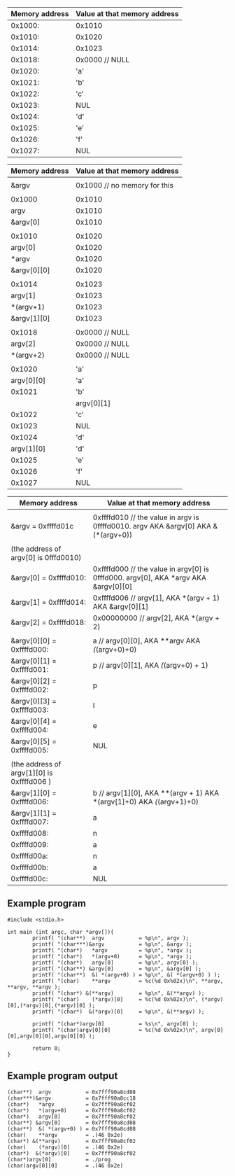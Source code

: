 

| Memory address|    Value at that memory address|
|-----|----|
|0x1000:            | 0x1010                        |
|0x1010:            | 0x1020                        |
|0x1014:            | 0x1023                        |
|0x1018:            | 0x0000 // NULL                |
|0x1020:            | 'a'                           |
|0x1021:            | 'b'                           |
|0x1022:            | 'c'                           |
|0x1023:            | NUL                           |
|0x1024:            | 'd'                           |
|0x1025:            | 'e'                           |
|0x1026:            | 'f'                           |
|0x1027:            | NUL                           |




| Memory address|    Value at that memory address|
|-----|----|
| | |
|&argv              | 0x1000  // no memory for this |
| | |
|0x1000            | 0x1010                        |
|argv               | 0x1010                        |
|&argv[0]           | 0x1010                        |
| | |
|0x1010            | 0x1020                        |
|argv[0]            | 0x1020                        |
|*argv              | 0x1020                        |
|&argv[0][0]        | 0x1020                        |
| | |                                               
|0x1014            | 0x1023                        |
|argv[1]            | 0x1023                        |
|*(argv+1)          | 0x1023                        |
|&argv[1][0]        | 0x1023                        |
| | |                                               
|0x1018            | 0x0000 // NULL                |
|argv[2]            | 0x0000 // NULL                |
|*(argv+2)          | 0x0000 // NULL                |
| | |                                               
|0x1020            | 'a'                           |
|argv[0][0]         | 'a'                           |
|0x1021            | 'b'                           |
||argv[0][1]        |  'b'                          |
|0x1022            | 'c'                           |
|0x1023            | NUL                           |
|0x1024            | 'd'                           |
|argv[1][0]         | 'd'                           |
|0x1025            | 'e'                           |
|0x1026            | 'f'                           |
|0x1027            | NUL                           |


| Memory address|    Value at that memory address|
|-----|----|
| | |
|&argv = 0xffffd01c | 0xffffd010  // the value in argv is 0ffffd0010.  argv  AKA  &argv[0]  AKA  &(*(argv+0)) |
| | |
|(the address of argv[0] is 0fffd0010)| |
|&argv[0] = 0xffffd010: |0xffffd000 // the value in argv[0] is 0fffd000.   argv[0], AKA *argv       AKA  &argv[0][0]   |
|&argv[1] = 0xffffd014: |0xffffd006 // argv[1], AKA *(argv + 1) AKA  &argv[0][1]|
|&argv[2] = 0xffffd018: |0x00000000 // argv[2], AKA *(argv + 2)|
| | |
|&argv[0][0] = 0xffffd000: |a // argv[0][0], AKA **argv    AKA  *(*(argv+0)+0)  |
|&argv[0][1] = 0xffffd001: |p // argv[0][1], AKA *(*(argv+0) + 1)|
|&argv[0][2] = 0xffffd002: |p|
|&argv[0][3] = 0xffffd003: |l|
|&argv[0][4] = 0xffffd004: |e|
|&argv[0][5] = 0xffffd005: |NUL|
| | |
|(the address of argv[1][0] is 0xffffd006 )| |
|&argv[1][0] = 0xffffd006: |b // argv[1][0], AKA **(argv + 1)  AKA   *(argv[1]+0)  AKA   *(*(argv+1)+0)  |
|&argv[1][1] = 0xffffd007: |a   |
|0xffffd008:| n      |
|0xffffd009:| a     |
|0xffffd00a:| n     |
|0xffffd00b:| a     |
|0xffffd00c:| NUL  |


## Example program
```
#include <stdio.h>
 
int main (int argc, char *argv[]){
        printf( "(char**)  argv           = %p\n", argv );
        printf( "(char***)&argv           = %p\n", &argv );
        printf( "(char*)   *argv          = %p\n", *argv );
        printf( "(char*)   *(argv+0)      = %p\n", *argv );
        printf( "(char*)   argv[0]        = %p\n", argv[0] );
        printf( "(char**) &argv[0]        = %p\n", &argv[0] );
        printf( "(char**)  &( *(argv+0) ) = %p\n", &( *(argv+0) ) );
        printf( "(char)    **argv         = %c(%d 0x%02x)\n", **argv, **argv, **argv );
        printf( "(char*) &(**argv)        = %p\n", &(**argv) );
        printf( "(char)    (*argv)[0]     = %c(%d 0x%02x)\n", (*argv)[0],(*argv)[0],(*argv)[0] );
        printf( "(char*)  &(*argv)[0]     = %p\n", &(**argv) );

        printf( "(char*)argv[0]           = %s\n", argv[0] );
        printf( "(char)argv[0][0]         = %c(%d 0x%02x)\n", argv[0][0],argv[0][0],argv[0][0] );

        return 0;
}
```

## Example program output
```
(char**)  argv           = 0x7fff90a8cd08
(char***)&argv           = 0x7fff90a8cc18
(char*)   *argv          = 0x7fff90a8cf02
(char*)   *(argv+0)      = 0x7fff90a8cf02
(char*)   argv[0]        = 0x7fff90a8cf02
(char**) &argv[0]        = 0x7fff90a8cd08
(char**)  &( *(argv+0) ) = 0x7fff90a8cd08
(char)    **argv         = .(46 0x2e)
(char*) &(**argv)        = 0x7fff90a8cf02
(char)    (*argv)[0]     = .(46 0x2e)
(char*)  &(*argv)[0]     = 0x7fff90a8cf02
(char*)argv[0]           = ./prog
(char)argv[0][0]         = .(46 0x2e)
```